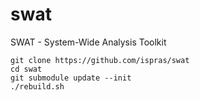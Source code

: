 # swat
SWAT - System-Wide Analysis Toolkit

    git clone https://github.com/ispras/swat
    cd swat
    git submodule update --init
    ./rebuild.sh
